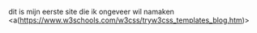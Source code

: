 dit is mijn eerste site die ik ongeveer wil namaken
    <a(https://www.w3schools.com/w3css/tryw3css_templates_blog.htm)>
    